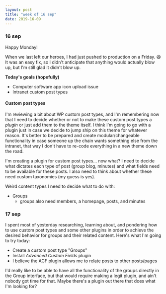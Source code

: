 ```yaml
---
layout: post
title: "week of 16 sep"
date: 2019-16-09
---
```


### 16 sep

Happy Monday! 

When we last left our heroes, I had just pushed to production on a Friday. :laughing: It was an easy fix, so I didn't anticipate that anything would actually blow up, but I'm still glad it didn't blow up. 

**Today's goals (hopefully)**
- Computer software app icon upload issue
- Intranet custom post types

#### Custom post types

I'm reviewing a bit about WP custom post types, and I'm remembering now that I need to decide whether or not to make these custom post types a *plugin* or just add them to the theme itself. I think I'm going to go with a plugin just in case we decide to jump ship on this theme for whatever reason. It's better to be prepared and create modular/changeable functionality in case someone up the chain wants something else from the intranet, that way I don't have to re-code everything in a new theme down the road.

I'm creating a plugin for custom post types... now what? I need to decide what dictates each type of post (group blog, minutes) and what fields need to be available for these posts. I also need to think about whether these need custom taxonomies (my guess is yes).

Weird content types I need to decide what to do with:
- Groups
  - groups also need members, a homepage, posts, and minutes

### 17 sep

I spent most of yesterday researching, learning about, and pondering how to use custom post types and some other plugins in order to achieve the desired behavior for groups and their related content. Here's what I'm going to try today:

- Create a custom post type "Groups"
- Install *Advanced Custom Fields* plugin
- I believe the ACF plugin allows me to relate posts to other posts/pages

I'd really like to be able to have all the functionality of the groups directly in the Group interface, but that would require making a legit plugin, and ain't nobody got time for that. Maybe there's a plugin out there that does what I'm looking for?
